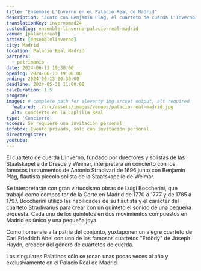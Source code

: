 ```yaml
---
title: "Ensemble L'Inverno en el Palacio Real de Madrid"
description: "Junto con Benjamin Plag, el cuarteto de cuerda L'Inverno interpreta un concierto con los famosos instrumentos de Antonio Stradivari de 1696"
translationKey: invernomad24
customSlug: ensemble-linverno-palacio-real-madrid
venue: [palacioreal]
artist: [ensemblelinverno]
city: Madrid
location: Palacio Real Madrid
partners:
  - patrimonio
date: 2024-06-13 19:30:00
opening: 2024-06-13 19:00:00
ending: 2024-06-13 20:30:00
deadline: 2024-05-31 11:00:00
calcDuration: 1.5
program:
images: # complete path for eleventy img srcset output, alt required
  featured: ./src/assets/images/venues/palacio-real-madrid.jpg
  alt: Concierto en la Caplilla Real
type: 'Concierto'
access: Se requiere una invitación personal
infobox: Evento privado, sólo con invitación personal.
directregister:
youtube:
---
```


El cuarteto de cuerda L'Inverno, fundado por directores y solistas de las Staatskapelle de Dresde y Weimar, interpretará un concierto con los famosos instrumentos de Antonio Stradivari de 1696 junto con Benjamin Plag, flautista piccolo solista de la Staatskapelle de Weimar.

Se interpretarán con gran virtuosismo obras de Luigi Boccherini, que trabajó como compositor de la Corte en Madrid de 1770 a 1777 y de 1785 a 1797. Boccherini utilizó las habilidades de su flautista y el carácter del cuarteto Stradivarius para crear con un quinteto el sonido de una pequeña orquesta. Cada uno de los quintetos en dos movimientos compuestos en Madrid es único y una pequeña joya.

Como homenaje a la patria del conjunto, yuxtaponen un alegre cuarteto de Carl Friedrich Abel con uno de los famosos cuartetos "Erdödy" de Joseph Haydn, creador del género de cuartetos de cuerda.

Los singulares Palatinos sólo se tocan unas pocas veces al año y exclusivamente en el Palacio Real de Madrid.
